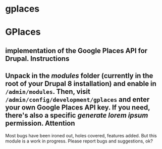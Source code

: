 # gplaces
GPlaces
===========
implementation of the Google Places API for Drupal.
Instructions
------------
Unpack in the *modules* folder (currently in the root of your Drupal 8
installation) and enable in `/admin/modules`.
Then, visit `/admin/config/development/gplaces` and enter your own Google Places API key.
If you need, there's also a specific *generate lorem ipsum* permission.
Attention
---------
Most bugs have been ironed out, holes covered, features added. But this module
is a work in progress. Please report bugs and suggestions, ok?

